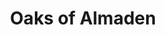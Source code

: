 ---
title: Oaks of Almaden
phone: (408) 265-7248
website: http://www.roemcorp.com/projects/oaks-of-almaden/
management: FPI Management Inc.
tags: []
---
